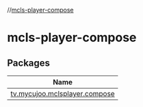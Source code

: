 //[mcls-player-compose](index.md)

# mcls-player-compose

## Packages

| Name |
|---|
| [tv.mycujoo.mclsplayer.compose](mcls-player-compose/tv.mycujoo.mclsplayer.compose/index.md) |
